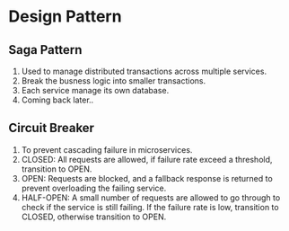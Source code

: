 # Design Pattern

## Saga Pattern
1. Used to manage distributed transactions across multiple services.
2. Break the busness logic into smaller transactions.
3. Each service manage its own database.
4. Coming back later..

## Circuit Breaker
1. To prevent cascading failure in microservices.
2. CLOSED: All requests are allowed, if failure rate exceed a threshold, transition to OPEN.
3. OPEN: Requests are blocked, and a fallback response is returned to prevent overloading the failing service.
4. HALF-OPEN: A small number of requests are allowed to go through to check if the service is still failing. If the failure rate is low, transition to CLOSED, otherwise transition to OPEN.